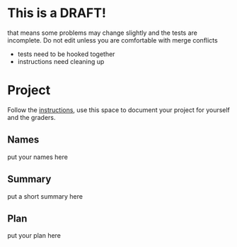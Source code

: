 # This is a DRAFT!
that means some problems may change slightly and the tests are incomplete.  Do not edit unless you are comfortable with merge conflicts

* tests need to be hooked together
* instructions need cleaning up

# Project

Follow the [instructions](INSTRUCTIONS.md), use this space to document your project for yourself and the graders.

## Names
put your names here
## Summary
put a short summary here
## Plan
put your plan here
